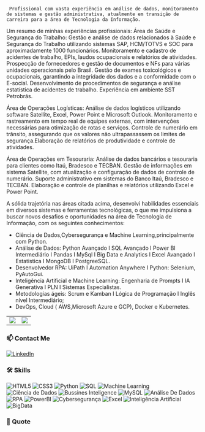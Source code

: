      Profissional com vasta experiência em análise de dados, monitoramento de sistemas e gestão administrativa, atualmente em transição de carreira para a área de Tecnologia da Informação. 

Um resumo de minhas experiências profissionais:
Área de Saúde e Segurança do Trabalho:
Gestão e análise de dados relacionados à Saúde e Segurança do Trabalho utilizando sistemas SAP, HCM/TOTVS e SOC para aproximadamente 1000 funcionários.
Monitoramento e cadastro de acidentes de trabalho, EPIs, laudos ocupacionais e relatórios de atividades.
Prospecção de fornecedores e gestão de documentos e NFs para várias unidades operacionais pelo Brasil. 
Gestão de exames toxicológicos e ocupacionais, garantindo a integridade dos dados e a conformidade com o E-social.
Desenvolvimento de procedimentos de segurança e análise estatística de acidentes de trabalho.
Experiência em ambiente SST Petrobrás. 

Área de Operações Logísticas:
Análise de dados logísticos utilizando software Satellite, Excel, Power Point e Microsoft Outlook.
Monitoramento e rastreamento em tempo real de equipes externas, com intervenções necessárias para otimização de rotas e serviços.
Controle de numerário em trânsito, assegurando que os valores não ultrapassassem os limites de segurança.Elaboração de relatórios de produtividade e controle de atividades.

Área de Operações em Tesouraria:
Análise de dados bancários e tesouraria para clientes como Itaú, Bradesco e TECBAN.
Gestão de informações em sistema Satellite, com atualização e configuração de dados de controle de numerário.
Suporte administrativo em sistemas do Banco Itaú, Bradesco e TECBAN.
Elaboração e controle de planilhas e relatórios utilizando Excel e Power Point.

A sólida trajetória nas áreas citada acima, desenvolvi habilidades essenciais em diversos sistemas e ferramentas tecnológicas, o que me impulsiona a buscar novos desafios e oportunidades na área de Tecnologia de Informação, com os seguintes conhecimentos:
- Ciência de Dados,Cybersegurança e Machine Learning,principalmente com Python.
- Análise de Dados: Python Avançado I SQL Avançado I Power BI Intermediário I Pandas I MySql I Big Data e Analytics I Excel Avançado I Estatistica I MongoDB I PostgreeSQL.
- Desenvolvedor RPA: UiPath I Automation Anywhere I Python: Selenium, PyAutoGui.
- Inteligência Artificial e Machine Learning: Engenharia de Prompts I IA Generativa I PLN I Sistemas Especialistas. 
- Metodologias ágeis: Scrum e Kamban I Lógica de Programação I Inglês nível Intermediário;
- DevOps, Cloud ( AWS,Microsoft Azure e GCP), Docker e Kubernetes.

<table>
  <tr style="border: none;">
    <td style="border: none;">
      <picture>
        <source
          srcset="https://github-readme-stats.vercel.app/api?username=Daniel010203&show_icons=true&theme=dark&title_color=C00102&icon_color=C00102"
          media="(prefers-color-scheme: dark)"
        />
        <source
          srcset="https://github-readme-stats.vercel.app/api?username=Daniel010203&show_icons=true&title_color=C00102&icon_color=C00102"
          media="(prefers-color-scheme: light), (prefers-color-scheme: no-preference)"
        />
        <img src="https://github-readme-stats.vercel.app/api?username=Daniel010203&show_icons=true&title_color=C00102&icon_color=C00102" />
      </picture>
    </td>
    <td style="border: none;">
      <picture>
        <source
          srcset="https://github-readme-stats.vercel.app/api/top-langs/?username=Daniel010203&layout=compact&theme=dark&title_color=C00102"
          media="(prefers-color-scheme: dark)"
        />
        <source
          srcset="https://github-readme-stats.vercel.app/api/top-langs/?username=Daniel010203&layout=compact&title_color=C00102"
          media="(prefers-color-scheme: light), (prefers-color-scheme: no-preference)"
        />
        <img src="https://github-readme-stats.vercel.app/api/top-langs/?username=Daniel010203&layout=compact&title_color=C00102" />
      </picture>
    </td>
  </tr>
</table>

### 📫 Contact Me

[![LinkedIn](https://img.shields.io/badge/-LinkedIn-0077B5?style=flat&logo=LinkedIn&logoColor=white)](https://www.linkedin.com/in/danielvieira-tecnologia-dados-ia/)


### 🛠️ Skills

![HTML5](https://img.shields.io/badge/-HTML5-E34F26?style=flat&logo=html5&logoColor=white)
![CSS3](https://img.shields.io/badge/-CSS3-1572B6?style=flat&logo=css3&logoColor=white)
![Python](https://img.shields.io/badge/-Python-563D7C?style=flat&logo=bootstrap&logoColor=white)
![SQL](https://img.shields.io/badge/-SQL-F7DF1E?style=flat&logo=javascript&logoColor=black)
![Machine Learning](https://img.shields.io/badge/-MachineLearning-61DAFB?style=flat&logo=react&logoColor=black)
![Ciência de Dados](https://img.shields.io/badge/-CiênciaDeDados?style=flat&logo=express&logoColor=white)
![Bussines Inteligence](https://img.shields.io/badge/-BussinesInteligence?style=flat&logo=node.js&logoColor=white)
![MySQL](https://img.shields.io/badge/-MySQL-4479A1?style=flat&logo=mysql&logoColor=white)
![Análise De Dados](https://img.shields.io/badge/AnáliseDeDados?style=flat&logo=php&logoColor=white)
![RPA](https://img.shields.io/badge/RPA?style=flat&logo=wordpress&logoColor=white)
![PowerBI](https://img.shields.io/badge/-PowerBI-2496ED?style=flat&logo=docker&logoColor=white)
![Cybersegurança](https://img.shields.io/badge/-Cybersegurança-181717?style=flat&logo=github&logoColor=white)
![Excel](https://img.shields.io/badge/-Excel-181817?style=flat&logo=github&logoColor=white)
![Inteligência Artificial](https://img.shields.io/badge/-InteligênciaArtificial-181727?style=flat&logo=github&logoColor=white)
![BigData](https://img.shields.io/badge/-BigData-181719?style=flat&logo=github&logoColor=white)

### 🌟 Quote

